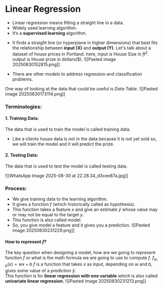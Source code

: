 # Linear Regression
* Linear regression means fitting a straight line in a data.
* Widely used learning algorithm.
* It’s a **supervised learning** algorithm.
- It finds a straight line (or hyperplane in higher dimensions) that best fits the relationship between **input (X)** and **output (Y)**.
Let's talk about a dataset of house prices in Portland.
here,
input is House Size in $ft^2$.
output is House prize in dollars($).
![[Pasted image 20250830152815.png]]
* There are other models to address regression and classification problems.

One way of looking at the data that could be useful is *Data Table*.
![[Pasted image 20250830173114.png]]

### Terminologies:
#### 1. Training Data:
The data that is used to train the model is called training data.
* Like  a clients house data is not in the data because it is not yet sold so, we will train the model and it will predict the prize.

#### 2. Testing Data:
The data that is used to test the model is called testing data.

![[WhatsApp Image 2025-08-30 at 22.28.34_d3cee87a.jpg]]

### Process:
* We give training data to the learning algorithm.
* It gives a function $f$ (which historically called as hypothesis).
* This function takes a feature $x$ and give an estimate $\hat{y}$ whose value may or may not be equal to the target $y$.
* This function is also called model.
* So, you give model a feature and it gives you a prediction.
![[Pasted image 20250830231229.png]]
#### How to represent $f$?
The key question when designing a model, how are we going to represent function $f$ or what is the math formula we are going to use to compute $f$.
						$f_{w,b}(x) = wx + b$
$f$ is a function that takes $x$ as input, depending on $w$ and $b$, gives some value of a prediction $\hat{y}$.  
This function is for **linear regression with one variable** which is also called **univariate linear regression.**
![[Pasted image 20250830231213.png]]
